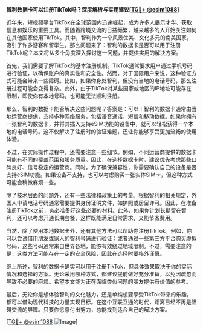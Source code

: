 **智利数据卡可以注册TikTok吗？深度解析与实用建议[[TG💪+ @esim1088](https://t.me/s/esim1088)]**

近年来，短视频平台TikTok在全球范围内迅速崛起，成为许多人展示才华、获取信息和娱乐的重要工具。而随着跨境交流的日益频繁，越来越多的人开始关注如何在其他国家使用TikTok。其中，智利作为一个风景优美、文化多元的南美国家，吸引了许多游客和留学生。那么问题来了：智利的数据卡是否可以用于注册TikTok呢？本文将从多个角度深入探讨这一问题，并提供实用的解决方案。

首先，我们需要了解TikTok的基本注册机制。TikTok通常要求用户通过手机号码进行验证，以确保账户的真实性和安全性。然而，对于国际用户来说，这种验证方式可能会带来一些障碍。比如，如果你身处智利，但没有当地的电话号码，那么注册过程可能会变得复杂。此外，由于TikTok对某些国家或地区的IP地址可能存在限制，即使你有本地号码，也可能无法顺利注册。

那么，智利的数据卡能否解决这些问题呢？答案是：可以！智利的数据卡通常由当地运营商提供，支持多种网络服务，包括语音通话、短信和移动数据。如果你拥有一张智利的数据卡，并将其插入支持eSIM功能的设备中，就可以轻松获得一个本地的电话号码。这不仅解决了注册时的验证难题，还让你能够享受更加流畅的使用体验。

不过，在实际操作过程中，还需要注意一些细节。例如，不同运营商提供的数据卡可能有不同的覆盖范围和服务质量。因此，在选择数据卡时，建议优先考虑那些口碑良好、信号稳定的运营商。同时，为了确保兼容性，你需要确认自己的设备是否支持eSIM功能。如果设备不支持，也可以考虑购买一张实体SIM卡，但这种方式可能会稍微麻烦一些。

除了技术层面的问题外，还有一些法律和政策上的考量。根据智利的相关规定，外国人申请电话号码通常需要提供身份证明文件，如护照或居留许可。因此，在准备注册TikTok之前，务必准备好这些必要的材料。此外，如果你计划长期留在智利，还可以考虑开通长期套餐，这样既能满足日常需求，又能节省费用。

当然，除了使用本地数据卡外，还有其他方法可以帮助你注册TikTok。例如，你可以尝试借用朋友或家人的智利号码进行验证；或者通过一些第三方平台购买虚拟号码，这些号码通常来自世界各地，能够有效绕过地域限制。不过，需要注意的是，这类方法可能存在一定的安全风险，因此在选择时要格外谨慎。

综上所述，智利的数据卡确实可以用于注册TikTok，但具体效果取决于你的实际情况和选择的方案。无论采用哪种方式，都建议提前做好充分准备，以免因疏忽而导致不必要的麻烦。希望本文能为正在面临类似问题的朋友提供有价值的参考。

最后，无论你是想体验智利的文化魅力，还是单纯想要享受TikTok带来的乐趣，都可以借助现代科技的力量实现目标。在这个互联互通的时代，距离已经不再是阻碍交流的屏障。只要你愿意付出努力，总能找到适合自己的解决方案。

[[TG💪+ @esim1088](https://t.me/s/esim1088) ![Image](https://i.postimg.cc/4NQfJmqS/Snipaste-2025-05-13-00-14-12.png)]